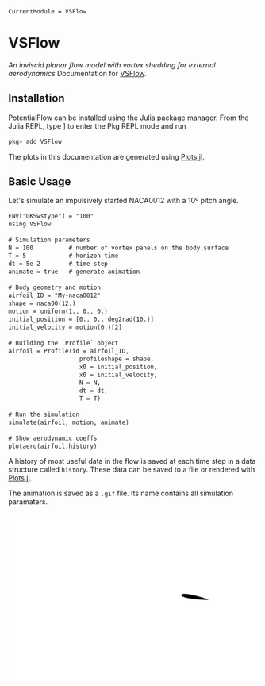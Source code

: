 ```@meta
CurrentModule = VSFlow
```

# VSFlow

*An inviscid planar flow model with vortex shedding for external aerodynamics*
Documentation for [VSFlow](https://github.com/yosinlpet/VSFlow.jl).

## Installation

PotentialFlow can be installed using the Julia package manager. From the Julia REPL, type ] to enter the Pkg REPL mode and run

```julia
pkg> add VSFlow
```
The plots in this documentation are generated using [Plots.jl](http://docs.juliaplots.org/latest/).

## Basic Usage

Let's simulate an impulsively started NACA0012 with a 10º pitch angle.

```@example startingnaca0012
ENV["GKSwstype"] = "100"
using VSFlow

# Simulation parameters
N = 100          # number of vortex panels on the body surface
T = 5            # horizon time
dt = 5e-2        # time step
animate = true   # generate animation

# Body geometry and motion
airfoil_ID = "My-naca0012"
shape = naca00(12.)
motion = uniform(1., 0., 0.)
initial_position = [0., 0., deg2rad(10.)]
initial_velocity = motion(0.)[2]

# Building the `Profile` object
airfoil = Profile(id = airfoil_ID,
                    profileshape = shape,
                    x0 = initial_position,
                    ẋ0 = initial_velocity,
                    N = N,
                    dt = dt,
                    T = T)

# Run the simulation
simulate(airfoil, motion, animate)

# Show aerodynamic coeffs
plotaero(airfoil.history)
```

A history of most useful data in the flow is saved at each time step in a data
structure called `history`. These data can be saved to a file or rendered with
[Plots.jl](http://docs.juliaplots.org/latest/).

The animation is saved as a `.gif` file. Its name contains all simulation
paramaters.

![Impulsively started NACA0012](assets/My-naca0012_np100_dt005_T5_dv001_eps001.gif)

